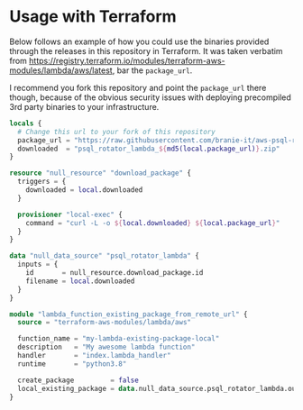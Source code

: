 # Usage with Terraform

Below follows an example of how you could use the binaries provided through the releases in this repository in Terraform. It was taken verbatim from https://registry.terraform.io/modules/terraform-aws-modules/lambda/aws/latest, bar the `package_url`.

I recommend you fork this repository and point the `package_url` there though, because of the obvious security issues with deploying precompiled 3rd party binaries to your infrastructure.


```tf
locals {
  # Change this url to your fork of this repository
  package_url = "https://raw.githubusercontent.com/branie-it/aws-psql-rotator-lambda/main/python3.8-zip/existing_package.zip"
  downloaded  = "psql_rotator_lambda_${md5(local.package_url)}.zip"
}

resource "null_resource" "download_package" {
  triggers = {
    downloaded = local.downloaded
  }

  provisioner "local-exec" {
    command = "curl -L -o ${local.downloaded} ${local.package_url}"
  }
}

data "null_data_source" "psql_rotator_lambda" {
  inputs = {
    id       = null_resource.download_package.id
    filename = local.downloaded
  }
}

module "lambda_function_existing_package_from_remote_url" {
  source = "terraform-aws-modules/lambda/aws"

  function_name = "my-lambda-existing-package-local"
  description   = "My awesome lambda function"
  handler       = "index.lambda_handler"
  runtime       = "python3.8"

  create_package         = false
  local_existing_package = data.null_data_source.psql_rotator_lambda.outputs["filename"]
}
```
